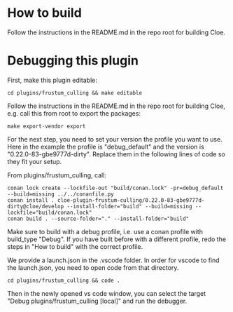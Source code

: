 # How to build

Follow the instructions in the README.md in the repo root for building Cloe.

# Debugging this plugin

First, make this plugin editable:
```
cd plugins/frustum_culling && make editable
```

Follow the instructions in the README.md in the repo root for building Cloe, e.g. call this from root to export the packages:
```
make export-vendor export
```

For the next step, you need to set your version the profile you want to use.
Here in the example the profile is "debug_default" and the version is "0.22.0-83-gbe9777d-dirty".
Replace them in the following lines of code so they fit your setup.

From plugins/frustum_culling, call:
```
conan lock create --lockfile-out "build/conan.lock" -pr=debug_default --build=missing ../../conanfile.py
conan install . cloe-plugin-frustum-culling/0.22.0-83-gbe9777d-dirty@cloe/develop --install-folder="build" --build=missing --lockfile="build/conan.lock"
conan build . --source-folder="." --install-folder="build"
```

Make sure to build with a debug profile, i.e. use a conan profile with build_type "Debug".
If you have built before with a different profile, redo the steps in "How to build" with the correct profile.

We provide a launch.json in the .vscode folder.
In order for vscode to find the launch.json, you need to open code from that directory.
```
cd plugins/frustum_culling && code .
```

Then in the newly opened vs code window, you can select the target "Debug plugins/frustum_culling [local]" and run the debugger.
